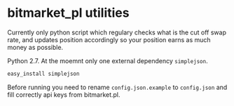 # bitmarket_pl utilities
Currently only python script which regulary checks what is the cut off swap rate, and updates position accordingly so your position earns as much money as possible.

Python 2.7. At the moemnt only one external dependency `simplejson`.
```bash
easy_install simplejson
```

Before running you need to rename `config.json.example` to `config.json` and fill correctly api keys from bitmarket.pl.

